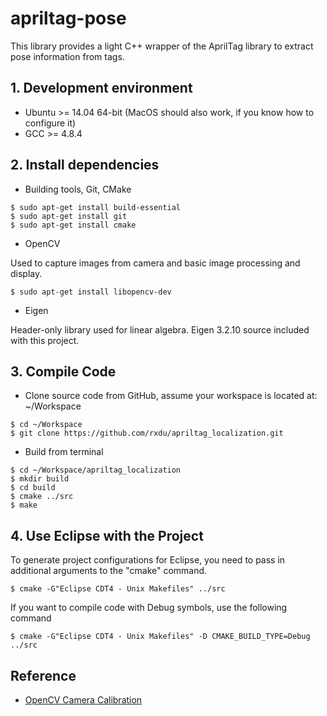 # apriltag-pose

This library provides a light C++ wrapper of the AprilTag library to extract pose information from tags.

## 1. Development environment

* Ubuntu >= 14.04 64-bit (MacOS should also work, if you know how to configure it)
* GCC >= 4.8.4

## 2. Install dependencies

* Building tools, Git, CMake
```
$ sudo apt-get install build-essential
$ sudo apt-get install git
$ sudo apt-get install cmake
```

* OpenCV

Used to capture images from camera and basic image processing and display.

```
$ sudo apt-get install libopencv-dev
```

* Eigen

Header-only library used for linear algebra. Eigen 3.2.10 source included with this project.

## 3. Compile Code

* Clone source code from GitHub, assume your workspace is located at: ~/Workspace
```
$ cd ~/Workspace
$ git clone https://github.com/rxdu/apriltag_localization.git
```

* Build from terminal
```
$ cd ~/Workspace/apriltag_localization
$ mkdir build
$ cd build
$ cmake ../src
$ make
```

## 4. Use Eclipse with the Project

To generate project configurations for Eclipse, you need to pass in additional arguments to the "cmake" command.

```
$ cmake -G"Eclipse CDT4 - Unix Makefiles" ../src
```

If you want to compile code with Debug symbols, use the following command

```
$ cmake -G"Eclipse CDT4 - Unix Makefiles" -D CMAKE_BUILD_TYPE=Debug ../src
```

## Reference

* [OpenCV Camera Calibration](http://docs.opencv.org/2.4/doc/tutorials/calib3d/camera_calibration/camera_calibration.html)
